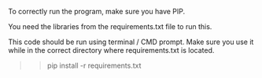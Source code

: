 To correctly run the program, make sure you have PIP.

You need the libraries from the requirements.txt file to run this.

This code should be run using terminal / CMD prompt. Make sure you use it while in the correct directory where requirements.txt is located.

>> pip install -r requirements.txt 